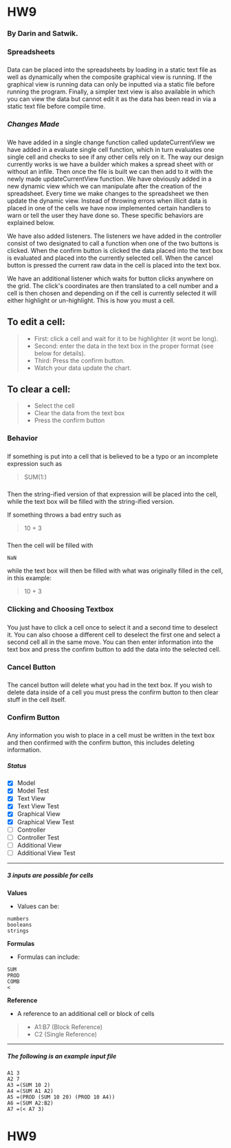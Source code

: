 # HW9
### By Darin and Satwik.

### Spreadsheets
#####
Data can be placed into the spreadsheets by loading in a static text file as well as dynamically
when the composite graphical view is running. If the graphical view is running data can only be
inputted via a static file before running the program. Finally, a simpler text view is also available
in which you can view the data but cannot edit it as the data has been read in via a static text file
before compile time. 

### ***Changes Made***
##### 
We have added in a single change function called updateCurrentView
we have added in a evaluate single cell function, which in turn evaluates one single cell and 
checks to see if any other cells rely on it. The way our design currently works is we 
have a builder which makes a spread sheet with or without an infile. Then once the file is
built we can then add to it with the newly made updateCurrentView function. We have obviously
added in a new dynamic view which we can manipulate after the creation of the spreadsheet. 
Every time we make changes to the spreadsheet we then update the dynamic view. 
Instead of throwing errors when illicit data is placed in one of the cells we have now
implemented certain handlers to warn or tell the user they have done so. These specific behaviors
are explained below. 

We have also added listeners. The listeners we have added in the controller consist of two
designated to call a function when one of the two buttons is clicked. When the confirm
button is clicked the data placed into the text box is evaluated and placed into the currently
selected cell. When the cancel button is pressed the current raw data in the cell is placed into 
the text box.

We have an additional listener which waits for button clicks anywhere on the grid. The click's
coordinates are then translated to a cell number and a cell is then chosen and depending on
if the cell is currently selected it will either highlight or un-highlight. This is how you must
a cell.

## To edit a cell:
> - First: click a cell and wait for it to be highlighter (it wont be long).
> - Second: enter the data in the text box in the proper format (see below for details).
> - Third: Press the confirm button.
> - Watch your data update the chart.

## To clear a cell:
> - Select the cell
> - Clear the data from the text box
> - Press the confirm button

### Behavior
#####
If something is put into a cell that is believed to be a typo or an incomplete expression such 
as 
> SUM(1:) 
#####
Then the string-ified version of that expression will be placed into the cell, while the text box
will be filled with the string-ified version.

If something throws a bad entry such as 
> 10 + 3
#####
Then the cell will be filled with
````$xslt
NaN
````

while the text box will then be filled with what was originally filled in the cell,
in this example:
> 10 + 3

### Clicking and Choosing Textbox
#####
You just have to click a cell once to select it and a second time to deselect it.
You can also choose a different cell to deselect the first one and select a second
cell all in the same move. You can then enter information into the text box and press
the confirm button to add the data into the selected cell.

### Cancel Button
#####
The cancel button will delete what you had in the text box. If you wish to delete data inside
of a cell you must press the confirm button to then clear stuff in the cell itself.

### Confirm Button
#####
Any information you wish to place in a cell must be written in the text box and then
confirmed with the confirm button, this includes deleting information.

##### Status

- [x] Model
- [x] Model Test
- [x] Text View
- [x] Text View Test
- [x] Graphical View
- [x] Graphical View Test
- [ ] Controller
- [ ] Controller Test
- [ ] Additional View 
- [ ] Additional View Test
------------------------------------------------------------------

##### 3 inputs are possible for cells
**Values** 
 - Values can be:
  ````
  numbers 
  booleans
  strings
  ````
**Formulas** 
 - Formulas can include:
  ````
  SUM
  PROD
  COMB
  <
  ````
**Reference**
 - A reference to an additional cell or block of cells
 > - A1:B7 (Block Reference)
 > - C2 (Single Reference)

------------------------------------------------------------------
##### The following is an example input file 
````
A1 3
A2 7
A3 =(SUM 10 2)
A4 =(SUM A1 A2)
A5 =(PROD (SUM 10 20) (PROD 10 A4))
A6 =(SUM A2:B2)
A7 =(< A7 3)
````
# HW9
